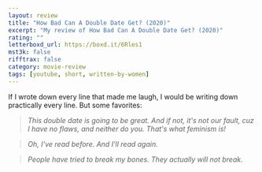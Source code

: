 ```yaml
---
layout: review
title: "How Bad Can A Double Date Get? (2020)"
excerpt: "My review of How Bad Can A Double Date Get? (2020)"
rating: ""
letterboxd_url: https://boxd.it/6Rles1
mst3k: false
rifftrax: false
category: movie-review
tags: [youtube, short, written-by-women]
---
```


If I wrote down every line that made me laugh, I would be writing down practically every line. But some favorites:

<blockquote><i>This double date is going to be great. And if not, it's not our fault, cuz I have no flaws, and neither do you. That's what feminism is!</i></blockquote><blockquote><i>Oh, I've read before. And I'll read again.</i></blockquote><blockquote><i>People have tried to break my bones. They actually will not break.</i></blockquote>
